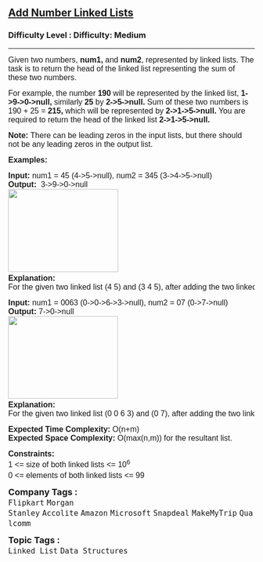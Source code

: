 <h2><a href="https://www.geeksforgeeks.org/problems/add-two-numbers-represented-by-linked-lists/1?utm_source=geeksforgeeks&utm_medium=article_practice_tab&utm_campaign=article_practice_tab">Add Number Linked Lists</a></h2><h3>Difficulty Level : Difficulty: Medium</h3><hr><div class="problems_problem_content__Xm_eO"><p><span style="font-size: 12pt; font-family: arial, helvetica, sans-serif;">Given two numbers, <strong>num1,</strong> and <strong>num2</strong>, represented by linked lists. The task is to return the head of the linked list representing the sum of these two numbers. </span></p>
<p><span style="font-size: 12pt; font-family: arial, helvetica, sans-serif;">For example, the number <strong>190</strong> will be represented by the linked list, <strong>1-&gt;9-&gt;0-&gt;null, </strong>similarly <strong>25 </strong>by <strong>2-&gt;5-&gt;null. </strong>Sum of these two numbers is<strong> </strong>190 + 25 =<strong> 215, </strong>which will be represented by<strong> 2-&gt;1-&gt;5-&gt;null. </strong>You are required to return the head of the linked list<strong> 2-&gt;1-&gt;5-&gt;null.</strong></span></p>
<p><span style="font-size: 12pt; font-family: arial, helvetica, sans-serif;"><strong>Note: </strong>There can be leading zeros in the input lists, but there should not be any leading zeros in the output list.</span></p>
<p><span style="font-size: 12pt; font-family: arial, helvetica, sans-serif;"><strong>Examples:</strong></span></p>
<pre><span style="font-size: 12pt; font-family: arial, helvetica, sans-serif;"><strong>Input: </strong>num1 = 45 (4-&gt;5-&gt;null), num2 = 345 (3-&gt;4-&gt;5-&gt;null)<br><strong>Output:  </strong>3-&gt;9-&gt;0-&gt;null&nbsp; <strong><br></strong><img src="https://media.geeksforgeeks.org/img-practice/prod/addEditProblem/700043/Web/Other/blobid1_1721847725.png" width="225" height="169"> <strong>
Explanation: <br></strong>For the given two linked list (4 5) and (3 4 5), after adding the two linked list resultant linked list will be (3 9 0).</span></pre>
<pre><span style="font-size: 12pt; font-family: arial, helvetica, sans-serif;"><strong>Input: </strong>num1 = 0063 (0-&gt;0-&gt;6-&gt;3-&gt;null), num2 = 07 (0-&gt;7-&gt;null)<br><strong>Output: </strong>7-&gt;0-&gt;null<br><img src="https://media.geeksforgeeks.org/img-practice/prod/addEditProblem/700043/Web/Other/blobid2_1721847773.png" width="224" height="168"> 
<strong>Explanation: <br></strong>For the given two linked list (0 0 6 3) and (0 7), after adding the two linked list resultant linked list will be (7 0).</span></pre>
<p><span style="font-size: 12pt; font-family: arial, helvetica, sans-serif;"><strong>Expected Time Complexity:&nbsp;</strong>O(n+m)<br><strong>Expected Space&nbsp;</strong><strong>Complexity</strong><strong>: </strong>O(max(n,m)) for the resultant list.</span></p>
<p><span style="font-size: 12pt; font-family: arial, helvetica, sans-serif;"><strong>Constraints:</strong></span><br><span style="font-size: 12pt; font-family: arial, helvetica, sans-serif;">1 &lt;= size of both linked lists &lt;= 10<sup>6</sup><sup><br></sup>0 &lt;= elements of both linked lists &lt;= 99<sup><br></sup></span></p></div><p><span style=font-size:18px><strong>Company Tags : </strong><br><code>Flipkart</code>&nbsp;<code>Morgan Stanley</code>&nbsp;<code>Accolite</code>&nbsp;<code>Amazon</code>&nbsp;<code>Microsoft</code>&nbsp;<code>Snapdeal</code>&nbsp;<code>MakeMyTrip</code>&nbsp;<code>Qualcomm</code>&nbsp;<br><p><span style=font-size:18px><strong>Topic Tags : </strong><br><code>Linked List</code>&nbsp;<code>Data Structures</code>&nbsp;